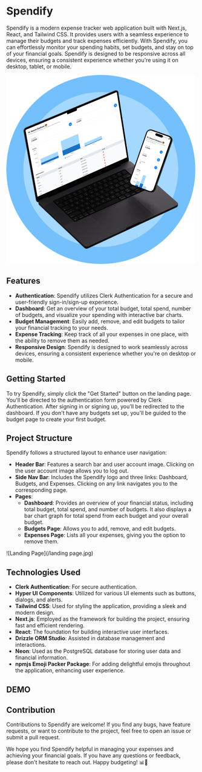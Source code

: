 # Spendify

Spendify is a modern expense tracker web application built with Next.js, React, and Tailwind CSS. It provides users with a seamless experience to manage their budgets and track expenses efficiently. With Spendify, you can effortlessly monitor your spending habits, set budgets, and stay on top of your financial goals. Spendify is designed to be responsive across all devices, ensuring a consistent experience whether you're using it on desktop, tablet, or mobile.

![Spendify Mockup](/public/mockup.png)

## Features

- **Authentication**: Spendify utilizes Clerk Authentication for a secure and user-friendly sign-in/sign-up experience.
- **Dashboard**: Get an overview of your total budget, total spend, number of budgets, and visualize your spending with interactive bar charts.
- **Budget Management**: Easily add, remove, and edit budgets to tailor your financial tracking to your needs.
- **Expense Tracking**: Keep track of all your expenses in one place, with the ability to remove them as needed.
- **Responsive Design**: Spendify is designed to work seamlessly across devices, ensuring a consistent experience whether you're on desktop or mobile.

## Getting Started

To try Spendify, simply click the "Get Started" button on the landing page. You'll be directed to the authentication form powered by Clerk Authentication. After signing in or signing up, you'll be redirected to the dashboard. If you don't have any budgets set up, you'll be guided to the budget page to create your first budget.

## Project Structure

Spendify follows a structured layout to enhance user navigation:

- **Header Bar**: Features a search bar and user account image. Clicking on the user account image allows you to log out.
- **Side Nav Bar**: Includes the Spendify logo and three links: Dashboard, Budgets, and Expenses. Clicking on any link navigates you to the corresponding page.
- **Pages**:
  - **Dashboard**: Provides an overview of your financial status, including total budget, total spend, and number of budgets. It also displays a bar chart graph for total spend from each budget and your overall budget.
  - **Budgets Page**: Allows you to add, remove, and edit budgets.
  - **Expenses Page**: Lists all your expenses, giving you the option to remove them.

![Landing Page](/landing page.jpg)

## Technologies Used

- **Clerk Authentication**: For secure authentication.
- **Hyper UI Components**: Utilized for various UI elements such as buttons, dialogs, and alerts.
- **Tailwind CSS**: Used for styling the application, providing a sleek and modern design.
- **Next.js**: Employed as the framework for building the project, ensuring fast and efficient rendering.
- **React**: The foundation for building interactive user interfaces.
- **Drizzle ORM Studio**: Assisted in database management and interactions.
- **Neon**: Used as the PostgreSQL database for storing user data and financial information.
- **npmjs Emoji Packer Package**: For adding delightful emojis throughout the application, enhancing user experience.

## DEMO


## Contribution

Contributions to Spendify are welcome! If you find any bugs, have feature requests, or want to contribute to the project, feel free to open an issue or submit a pull request.


We hope you find Spendify helpful in managing your expenses and achieving your financial goals. If you have any questions or feedback, please don't hesitate to reach out. Happy budgeting! 📊💸
